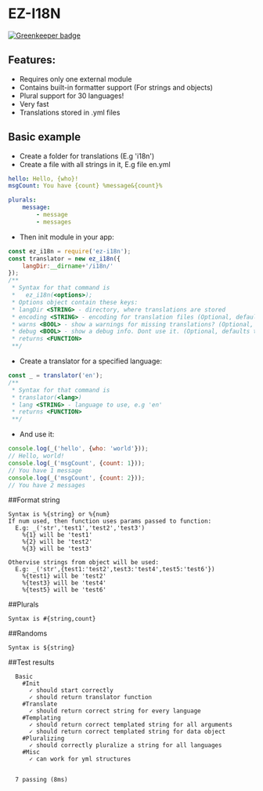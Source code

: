 # EZ-I18N

[![Greenkeeper badge](https://badges.greenkeeper.io/Creeplays/ez-i18n.svg)](https://greenkeeper.io/)

## Features:
- Requires only one external module
- Contains built-in formatter support (For strings and objects)
- Plural support for 30 languages!
- Very fast
- Translations stored in .yml files

## Basic example
- Create a folder for translations (E.g 'i18n')
- Create a file with all strings in it, E.g file en.yml
```yml
hello: Hello, {who}!
msgCount: You have {count} %message&{count}%

plurals:
    message:
        - message
        - messages
```
- Then init module in your app:
```js
const ez_i18n = require('ez-i18n');
const translator = new ez_i18n({
    langDir:__dirname+'/i18n/'
});
/**
 * Syntax for that command is 
 *   ez_i18n(<options>);
 * Options object contain these keys:
 * langDir <STRING> - directory, where translations are stored
 * encoding <STRING> - encoding for translation files (Optional, defaults to UTF-8)
 * warns <BOOL> - show a warnings for missing translations? (Optional, defaults to false)
 * debug <BOOL> - show a debug info. Dont use it. (Optional, defaults to false)
 * returns <FUNCTION>
 **/
```
- Create a translator for a specified language:
```js
const _ = translator('en');
/**
 * Syntax for that command is 
 * translator(<lang>)
 * lang <STRING> - language to use, e.g 'en'
 * returns <FUNCTION>
 **/
```
- And use it:
```js
console.log(_('hello', {who: 'world'}));
// Hello, world!
console.log(_('msgCount', {count: 1}));
// You have 1 message
console.log(_('msgCount', {count: 2}));
// You have 2 messages
```

##Format string
```
Syntax is %{string} or %{num}
If num used, then function uses params passed to function:
  E.g: _('str','test1','test2','test3')
    %{1} will be 'test1'
    %{2} will be 'test2'
    %{3} will be 'test3'

Othervise strings from object will be used:
  E.g: _('str',{test1:'test2',test3:'test4',test5:'test6'})
    %{test1} will be 'test2'
    %{test3} will be 'test4'
    %{test5} will be 'test6'
```

##Plurals
```
Syntax is #{string,count}
```
##Randoms
```
Syntax is ${string}
```

##Test results
```
  Basic
    #Init
      ✓ should start correctly
      ✓ should return translator function
    #Translate
      ✓ should return correct string for every language
    #Templating
      ✓ should return correct templated string for all arguments
      ✓ should return correct templated string for data object
    #Pluralizing
      ✓ should correctly pluralize a string for all languages
    #Misc
      ✓ can work for yml structures


  7 passing (8ms)
```